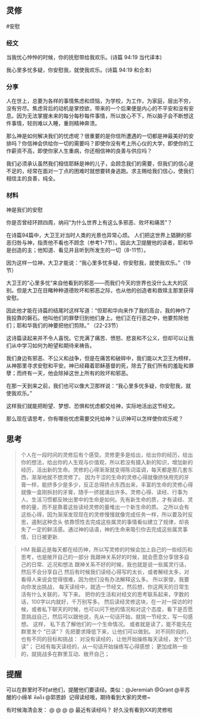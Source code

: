 ## 灵修
#安慰
### **经文**

当我忧心忡忡的时候，你的抚慰带给我欢乐。(诗篇 94:19 当代译本)

我心里多忧多疑，你安慰我，就使我欢乐。(诗篇 94:19 和合本)

### **分享**

人在世上，总要为各样的事情焦虑和烦恼，为学校，为工作，为家庭，层出不穷，没有穷尽。焦虑背后的动机是掌控欲，带来的一个后果便是内心的不平安和没有安息。因为无法掌握未来的每分每秒每件事情，所以放心不下，所以脑子会不断想这件事情，轻则难以入睡，重则精神奔溃。

那么神是如何解决我们的忧虑呢？很重要的是你信所遭遇的一切都是神最美好的安排吗？你信神会供给你一切的需要吗？即使你没有考上所心仪的大学，即使你的工作薪资不高，即使你家人生重病，你还相信神的良善与供应吗？

我们必须承认虽然我们相信耶稣是神的儿子，会顾念我们的需要，但我们的信心是不足的，经常在面对一丁点的困难时就想要转身逃跑。求主赐给我们信心，使我们相信主的良善，纯全。

### **材料**

神是我们的安慰

你是否曾经环顾四周，纳闷“为什么世界上有这么多邪恶、败坏和痛苦”？

在诗篇94篇中，大卫王对当时人类的光景也异常心烦。 人们把这世界上猖獗的邪恶归咎与神，指责他不看也不顾念（参考1-7节）。因此大卫提醒他的读者，耶和华是创造的主；他知道、看见并且听到所发生的一切（8-11节）。

因为这样一位神，大卫才能说：“我心里多忧多疑，你安慰我，就使我欢乐。”（19节）

大卫王的“心里多忧”来自他看到的邪恶——而我们今天的世界也没什么太大的区别。但是大卫在目睹种种道德败坏和邪恶之际，也从他的创造者和救赎主那里获得安慰。

因此他才能在诗篇的结尾时这样写道：“但耶和华向来作了我的高台，我的神作了我投靠的磐石。他叫他们的罪孽归到他们身上。他们正在行恶之中，他要剪除他们；耶和华我们的神要把他们剪除。” （22-23节）

这诗篇读起来并不令人喜悦。它充满了痛苦、愤怒、悲哀和不公义，但却可以让我们从中学习如何为盼望和期待来祷告。

我们身边有邪恶、不公义和战争，但是在痛苦和破碎中，我们能以大卫王为榜样，从神那里寻求安慰和平安。神已经藉着耶稣基督的死，除去了我们所有的羞耻和罪孽；而终有一天，他会除掉这世上所有的败坏和邪恶。

在那一天到来之前，我们也可以像大卫那样说：“我心里多忧多疑，你安慰我，就使我欢乐。”

这样我们就能把盼望、梦想、恐惧和忧虑都交给神，实际地活出这节经文。

那么现在请思考，你有哪些忧虑需要交托给神？认识神可以怎样使你欢乐呢？

## 思考
> 个人在一段时间的灵修后有个感受。灵修更多是给出，给出你的经历，给出你的想法，给出你的人生观与价值观，所以若没有摄入新的知识，增加新的经历，活出新的生命。灵修的心得渐渐就变得陈词滥调，每天都是那几套东西，渐渐地就不想灵修了。
> 因为干涩的生命的灵修心得就像挤快用完的牙膏一样，能挤多少是多少，反正总得挤点东西出来，丰富的生命的灵修心得就像一盒刚拆封的牙膏，随手一挤就涌出许多。灵修心得、读经、行事为人、生活习惯都反映出里中的生命是如何。先有新生命的质，才有读经、灵修的量，而不是靠着这些读经灵修的量堆出一个新生命的质。
> 之所以会有这些心得，因为渐渐发现现在的灵修慢慢就像完成任务一样，所以要及时反思，遏制这种念头
> 依靠惯性去完成这些属灵的事情看似建立了规律，却丧失了一定的鲜活感。通过神的话语，神的生命来吸引你去完成这些属灵事情，日日被更新.

>HM
>我最近是每天都在经历神，所以写灵修的时候会加上自己的一些经历和思考，也是敞开自己的一部分 
>我跟神关系好的时候，就会愿意分享很多自己的日常、近况和想法
>跟神关系不好的时候，我也就是说一些属灵行话，然后不会分享自己
>然后有时候我们读经心得写的太长，或者解经太多，对看得人来说会觉得很难，因为他们没有办法解释这么多。 
>所以家俊，我要向你发出挑战， 每天读经中，就选一节经文，然后想，你这两天的日常生活有什么关联的，写下来。 把你的生活和对经文的思考联系起来，字数的话，100字以内就好，千万别写多。 
>然后读经灵修这块，在一对一探访的时候，或者私下聊天的时候，也可以问下他的情况和对这个态度，看下是否愿意挑战自己，然后可以跟他说，先从一句话开始，就挑一节经文，写一句感想。 这样， 私下去了解他们的一个生命情况。 或者就是读了，能不能先在群里发个 “已读”？ 先把要求降低下来，让他们可以做到。
>对不同阶段的，也有不同的目标和挑战：
对没有读经的，让他开始操练每天读经，发个“已读”；
已经有每天读经的，从一句话开始操练写心得感想；
更加成熟一些的，就挑战多在群里互动、敞开自己； 




## 提醒
可以在群里时不时at他们，提醒他们要读经。类似：@Jeremiah @Grant @半苏醒的小绵羊 คิดถึง @郭恩龄   记得读经哦，期待看到大家的灵修~

有时候海清会发：
@  @   @   @      最近有读经吗？ 好久没有看到XX的灵修啦